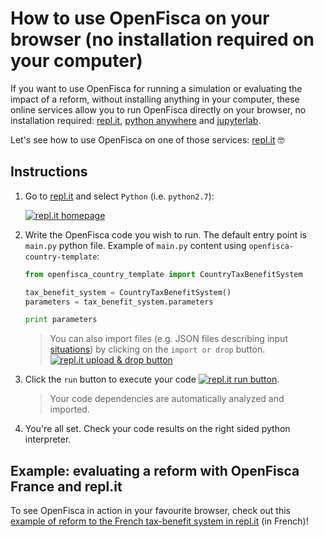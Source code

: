 # How to use OpenFisca on your browser (no installation required on your computer)

If you want to use OpenFisca for running a simulation or evaluating the impact of a reform, without installing anything in your computer, these online services allow you to run OpenFisca directly on your browser, no installation required: [repl.it](https://repl.it), [python anywhere](https://www.pythonanywhere.com) and [jupyterlab](https://jupyterlab.readthedocs.io/en/stable/).

Let's see how to use OpenFisca on one of those services: [repl.it](https://repl.it) 🤓

## Instructions

1. Go to [repl.it](https://repl.it) and select `Python` (i.e. `python2.7`):

    [![repl.it homepage](https://cdn.rawgit.com/openfisca/openfisca-doc/master/img/replit-homepage.png)](https://github.com/openfisca/openfisca-doc/blob/master/img/replit-homepage.png)

2. Write the OpenFisca code you wish to run. The default entry point is `main.py` python file. Example of `main.py` content using `openfisca-country-template`:

    ```py
    from openfisca_country_template import CountryTaxBenefitSystem

    tax_benefit_system = CountryTaxBenefitSystem()
    parameters = tax_benefit_system.parameters

    print parameters
    ```

    > You can also import files (e.g. JSON files describing input [situations](http://openfisca.org/doc/openfisca-web-api/input-output-data.html#describing-the-situation)) by clicking on the `import or drop` button.
    [![repl.it upload & drop button](https://cdn.rawgit.com/openfisca/openfisca-doc/master/img/replit-upload-drop-button.png)](https://github.com/openfisca/openfisca-doc/blob/master/img/replit-upload-drop-button.png)

3. Click the `run` button to execute your code [![repl.it run button](https://cdn.rawgit.com/openfisca/openfisca-doc/master/img/replit-run-button.png)](https://github.com/openfisca/openfisca-doc/blob/master/img/replit-run-button.png).

    > Your code dependencies are automatically analyzed and imported.

4. You're all set. Check your code results on the right sided python interpreter.

## Example: evaluating a reform with OpenFisca France and repl.it

To see OpenFisca in action in your favourite browser, check out this [example of reform to the French tax-benefit system in repl.it](https://repl.it/@openfisca/framework-openfisca-france) (in French)!

